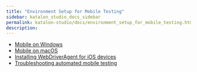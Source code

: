 ```yaml
---
title: "Environment Setup for Mobile Testing" 
sidebar: katalon_studio_docs_sidebar
permalink: katalon-studio/docs/environment_setup_for_mobile_testing.html 
description: 
---
```

*   [Mobile on Windows](/display/KD/Mobile+on+Windows)
*   [Mobile on macOS](/display/KD/Mobile+on+macOS)
*   [Installing WebDriverAgent for iOS devices](/display/KD/Installing+WebDriverAgent+for+iOS+devices)
*   [Troubleshooting automated mobile testing](/display/KD/Troubleshooting+automated+mobile+testing)